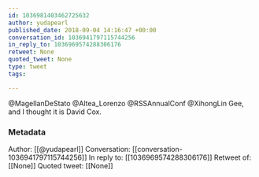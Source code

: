 ```yaml
---
id: 1036981403462725632
author: yudapearl
published_date: 2018-09-04 14:16:47 +00:00
conversation_id: 1036941797115744256
in_reply_to: 1036969574288306176
retweet: None
quoted_tweet: None
type: tweet
tags:

---
```


@MagellanDeStato @Altea_Lorenzo @RSSAnnualConf @XihongLin Gee, and I thought it is David Cox.

### Metadata

Author: [[@yudapearl]]
Conversation: [[conversation-1036941797115744256]]
In reply to: [[1036969574288306176]]
Retweet of: [[None]]
Quoted tweet: [[None]]
